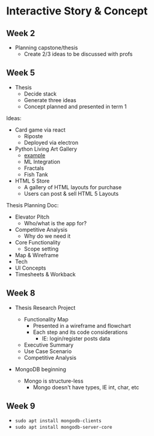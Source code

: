 # Interactive Story & Concept

## Week 2

- Planning capstone/thesis
  - Create 2/3 ideas to be discussed with profs

## Week 5

- Thesis
  - Decide stack
  - Generate three ideas
  - Concept planned and presented in term 1

Ideas:

- Card game via react
  - Riposte
  - Deployed via electron
- Python Living Art Gallery
  - [example](http://themes.fxoffice.net/lorem/photographer/index.html)
  - ML Integration
  - Fractals
  - Fish Tank
- HTML 5 Store
  - A gallery of HTML layouts for purchase
  - Users can post & sell HTML 5 Layouts

Thesis Planning Doc:

- Elevator Pitch
  - Who/what is the app for?
- Competitive Analysis
  - Why do we need it
- Core Functionality
  - Scope setting
- Map & Wireframe
- Tech
- UI Concepts
- Timesheets & Workback

## Week 8

- Thesis Research Project
  - Functionality Map
    - Presented in a wireframe and flowchart
    - Each step and its code considerations
      - IE: login/register posts data
  - Executive Summary
  - Use Case Scenario
  - Competitive Analysis

- MongoDB beginning
  - Mongo is structure-less
    - Mongo doesn't have types, IE int, char, etc

## Week 9

- `sudo apt install mongodb-clients`
- `sudo apt install mongodb-server-core`
